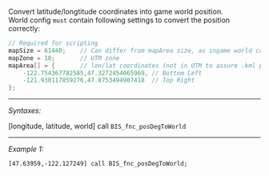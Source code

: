 Convert latitude/longtitude coordinates into game world position.<br>
World config `must` contain following settings to convert the position correctly:
```cpp
// Required for scripting
mapSize = 61440;	// Can differ from mapArea size, as ingame world can be resized
mapZone = 10;		// UTM zone
mapArea[] = {		// lon/lat coordinates (not in UTM to assure .kml precision)
	-122.754367782585,47.3272454065969,	// Bottom Left
	-121.930117859276,47.8753494907418	// Top Right
};
```


---
*Syntaxes:*

[longitude, latitude, world] call `BIS_fnc_posDegToWorld`

---
*Example 1:*

```sqf
[47.63959,-122.127249] call BIS_fnc_posDegToWorld;
```